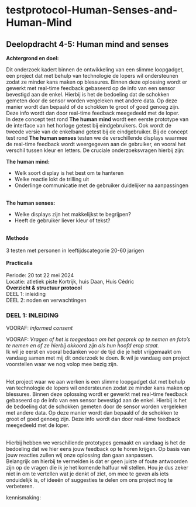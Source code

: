# testprotocol-Human-Senses-and-Human-Mind
## Deelopdracht 4-5: Human mind and senses
<b>Achtergrond en doel:</b> </br>

Dit onderzoek kadert binnen de ontwikkeling van een slimme loopgadget, een project dat met behulp van technologie de lopers wil ondersteunen zodat ze minder kans maken op blessures. Binnen deze oplossing wordt er gewerkt met real-time feedback gebaseerd op de info van een sensor bevestigd aan de enkel. Hierbij is het de bedoeling dat de schokken gemeten door de sensor worden vergeleken met andere data. Op deze manier wordt dan bepaald of de schokken te groot of goed genoeg zijn. Deze info wordt dan door real-time feedback meegedeeld met de loper. </br>
In deze concept test rond <b> The human mind </b> wordt een eerste prototype van de interface van het horloge getest bij eindgebruikers. Ook wordt de tweede versie van de enkelband getest bij de eindgebruiker. Bij de concept test rond <b> The human senses </b> testen we de verschillende displays waarmee de real-time feedback wordt weergegeven aan de gebruiker, en vooral het verschil tussen kleur en letters. De cruciale onderzoeksvragen hierbij zijn: </br>

  <b> The human mind:</b>
<ul>
  <li>Welk soort display is het best om te hanteren</li>
  <li>Welke reactie lokt de trilling uit</li>
  <li>Onderlinge communicatie met de gebruiker duidelijker na aanpassingen</li>
</ul> </br>
  <b>The human senses:</b>
  <ul>
    <li>Welke displays zijn het makkelijkst te begrijpen? </li>
    <li>Heeft de gebruiker liever kleur of tekst? </li>
  </ul> </br>
<b> Methode  </b> </br></br>
3 testen met personen in leeftijdscategorie 20-60 jarigen </br></br>
<b>  Practicalia  </b>  </br></br>
Periode: 20 tot 22 mei 2024 </br>
Locatie: atletiek piste Kortrijk, huis Daan, Huis Cédric </br>
 <b>Overzicht & structuur protocol</b>  </br>
 DEEL 1: inleiding </br>
DEEL 2: noden en verwachtingen</br> 

### DEEL 1: INLEIDING
VOORAF: <i>informed consent </i> </br>

VOORAF: <i>Vragen of het is toegestaan om het gesprek op te nemen en foto’s te nemen en of ze hierbij akkoord zijn als hun hoofd erop staat.</i> </br>
Ik wil je eerst en vooral bedanken voor de tijd die je hebt vrijgemaakt om vandaag samen met mij dit onderzoek te doen. Ik wil je vandaag een project voorstellen waar we nog volop mee bezig zijn. </br></br>

Het project waar we aan werken is een slimme loopgadget dat met behulp van technologie de lopers wil ondersteunen zodat ze minder kans maken op blessures. Binnen deze oplossing wordt er gewerkt met real-time feedback gebaseerd op de info van een sensor bevestigd aan de enkel. Hierbij is het de bedoeling dat de schokken gemeten door de sensor worden vergeleken met andere data. Op deze manier wordt dan bepaald of de schokken te groot of goed genoeg zijn. Deze info wordt dan door real-time feedback meegedeeld met de loper.</br></br>

Hierbij hebben we verschillende prototypes gemaakt en vandaag is het de bedoeling dat we hier eens jouw feedback op te horen krijgen. Op basis van jouw reacties zullen wij onze oplossing dan gaan aanpassen.</br>
Belangrijk om hierbij te vermelden is dat er geen juiste of foute antwoorden zijn op de vragen die ik je het komende halfuur wil stellen. Hou je dus zeker niet in om te vertellen wat je denkt of ziet, om mee te geven als iets onduidelijk is, of ideeën of suggesties te delen om ons project nog te verbeteren. </br>

kennismaking: 

 

